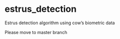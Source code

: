 # estrus_detection
Estrus detection algorithm using cow’s biometric data

Please move to master branch
